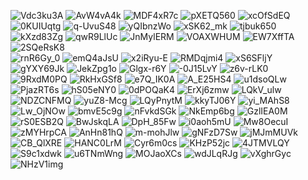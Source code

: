![Vdc3ku3A](https://github.com/user-attachments/assets/0dd067d5-4aa0-43ff-bcba-6ff926bd31d7)
![AvW4vA4k](https://github.com/user-attachments/assets/c20c217c-7739-4acc-b76d-e436461d9381)
![MDF4xR7c](https://github.com/user-attachments/assets/be2dd26f-fc2e-42cb-a2fe-9ccc2d0a7b70)
![pXETQ560](https://github.com/user-attachments/assets/20f415db-96e9-44a1-811f-b51498460289)   <!--# OS Services -->
![xcOfSdEQ](https://github.com/user-attachments/assets/1415430e-ea3b-415f-9a79-87565c09124e)
![0KUIUqtg](https://github.com/user-attachments/assets/63445fde-982d-4c7b-afc0-f45fc3ccab3f)  <!--# OS Types-->
![q-UvuS48](https://github.com/user-attachments/assets/799426bd-7f67-4ed0-becc-ac603cf72420)
![yQIbnzWo](https://github.com/user-attachments/assets/f0c27d7b-2409-4f47-bd2e-ec240f869a5b)
![xSK62_mk](https://github.com/user-attachments/assets/01ad34d0-a6a9-41d6-925e-b0d5fbc17b9a)  <!--# Process-->
![tjbuk650](https://github.com/user-attachments/assets/0cc571dd-8196-4efb-bb4a-fc1143f08272)   <!--# Process Control Block-->
![kXzd83Zg](https://github.com/user-attachments/assets/833140e4-4b90-42a2-b854-b83a3bab432b)
![qwR9LlUc](https://github.com/user-attachments/assets/9b5490d3-bd5a-45a6-9f02-07c29b10a96d)   <!--# Threds in OS-->
![JnMylERM](https://github.com/user-attachments/assets/9f21c297-bcdc-41c8-9bb7-7c93f55b5c20)
![VOAXWHUM](https://github.com/user-attachments/assets/4006e247-12c2-4dc7-8499-e6d65be6183a)   <!--# scheduler-->
![EW7XffTA](https://github.com/user-attachments/assets/e214b8ed-b61c-4a1f-8d41-eac6fdea4cb6)   <!--# Process secheduler-->
![2SQeRsK8](https://github.com/user-attachments/assets/51893c56-36b8-4a51-9af9-97c13678417a)    
![rnR6Gy_0](https://github.com/user-attachments/assets/87244854-59fb-453d-b629-13a26f025335)    <!--# Inter Process Communication -->
![emQ4aJsU](https://github.com/user-attachments/assets/5a7097e6-e115-4fc7-9d70-77c5b1cbd1d9)
![x2iRyu-E](https://github.com/user-attachments/assets/4d1e5d2a-1db4-4397-a948-b447d766db1c)
![RMDqjmi4](https://github.com/user-attachments/assets/34d049cd-efdd-4b38-8dbc-4df57f9bc18e)
![xS6SFljY](https://github.com/user-attachments/assets/ef677c79-032f-4fea-b355-2b8f04ed5c44)
![gYXY69Jk](https://github.com/user-attachments/assets/895d0676-0e8c-4a28-8ba9-7d211f5bf738)
![JekZpg1o](https://github.com/user-attachments/assets/2c387749-9dad-49d3-ad5d-801d12e98683)
![Glgx-r6Y](https://github.com/user-attachments/assets/67cdcbc4-0dbe-43a6-8bad-42a20832178b)
![-0J15LvY](https://github.com/user-attachments/assets/07f11ab5-81bc-4130-8b17-4eaabf90949a)
![z6v-rLK0](https://github.com/user-attachments/assets/e2e7451c-abcd-4d4e-a25d-e35bc84816e3)
![9RxdM0PQ](https://github.com/user-attachments/assets/7a41eb34-bbc9-423f-81da-c8c920e84c53)
![RkHxGSf8](https://github.com/user-attachments/assets/0fdbb4d4-8af1-4a35-8838-9c50e3ff64d8)
![e7Q_IK0A](https://github.com/user-attachments/assets/79839831-0daf-4f5f-9e11-323198dc2a5d)
![A_E25HS4](https://github.com/user-attachments/assets/802edcce-1c0a-41d3-b39c-cfb6310d145e)
![u1dsoQLw](https://github.com/user-attachments/assets/30635e13-2630-413b-9c26-e92cecdd5222)
![PjazRT6s](https://github.com/user-attachments/assets/8d7d0cbd-f2ee-4e80-a81b-f0465a8ae261)  <!--# Deadlock-->
![hS05eNY0](https://github.com/user-attachments/assets/a2615083-5bf6-4d2d-843e-fb91c6395261)
![0dPOQaK4](https://github.com/user-attachments/assets/579ab94e-0627-49b5-8481-54ab3181e58c)
![ErXj6zmw](https://github.com/user-attachments/assets/dcbf793e-6a65-4948-800c-311aa46a7998)
![LQkV_ulw](https://github.com/user-attachments/assets/75bd6fb2-30dc-48da-a162-3bdea409cc7d)
![NDZCNFMQ](https://github.com/user-attachments/assets/bd777223-cd44-42d5-9fdc-2fba56f8665a)
![yuZ8-Mcg](https://github.com/user-attachments/assets/6ebeae14-b286-452b-a2c4-94da4f18c410)
![LQyPnytM](https://github.com/user-attachments/assets/60ab37b7-4f67-489f-b345-d5fb0c2662e4)
![kkyTJ06Y](https://github.com/user-attachments/assets/4c99fec4-1562-4956-b415-a8d323bb77a9)
![yi_MAhS8](https://github.com/user-attachments/assets/f6affc47-6fe6-4275-a28d-823b6c17d7c5)   <!--# Pagging-->
![Lw_OjNOw](https://github.com/user-attachments/assets/bdac1a69-a661-414b-a1df-64e205c0baef)
![bmvE5c9g](https://github.com/user-attachments/assets/e4f02c09-1c95-4ce9-9d3e-f8b2d5b0cc69)
![nFvkdSGk](https://github.com/user-attachments/assets/5cdf1cfe-b05a-4598-b11f-cde048ab396c)    <!--# Virtual memory-->
![NkEmp6bg](https://github.com/user-attachments/assets/80aba5a9-3cb1-4ee9-96b0-c08b1c9db6ef)
![GzlIEA0M](https://github.com/user-attachments/assets/ae5ffa72-5acd-4e01-a55c-470d58c360a7)    <!--# PAGE replacement -->
![rS0ESB2Q](https://github.com/user-attachments/assets/26d44ef7-5829-47d8-a7f3-2ecbf23e70a4)     <!--# FIFO -->
![BwJskqLA](https://github.com/user-attachments/assets/6c8338f5-db89-4907-9a05-40c6a3beb4da)      <!--# LRU-->
![DpH_85Fw](https://github.com/user-attachments/assets/ba6dec4e-918f-4eef-9f71-f1f1c95963d7)
![i0aoh5mU](https://github.com/user-attachments/assets/b5d0d473-cd8e-4a79-97d5-27c7634b717e)    <!--# File Management-->
![Mw8OecuI](https://github.com/user-attachments/assets/7e43e59f-022a-4f56-9fcb-ecc0f5630f46)
![zMYHrpCA](https://github.com/user-attachments/assets/6d9f93d6-637d-40a9-84aa-35ed94417ae9)
![AnHn81hQ](https://github.com/user-attachments/assets/4ff2b01a-8f01-4e8d-896c-8d489b4101e1)
![m-mohJlw](https://github.com/user-attachments/assets/f9f27fbf-8bee-47a8-b8d0-6d8c88468f95)
![gNFzD7Sw](https://github.com/user-attachments/assets/29d98f54-d6b1-45ff-b26f-fc1e5e7afe20)    <!--# Disk Management-->
![jMJmMUVk](https://github.com/user-attachments/assets/bdd8cae8-f320-467b-a18c-986556b091e2)
![CB_QlXRE](https://github.com/user-attachments/assets/3176ff66-9756-4701-9369-f6f6afc6fbe1)
![HANC0LrM](https://github.com/user-attachments/assets/9f453bcd-9b08-41df-9953-5462aa619db3)
![Cyr6m0cs](https://github.com/user-attachments/assets/21a9a383-756d-470c-90da-cf58ddb6ac77)     <!--# Disk Scheduling Algorith -->
![KHzP52jc](https://github.com/user-attachments/assets/4fe409fe-5db2-4322-94d5-0740798d5b75)
![4JTMVLQY](https://github.com/user-attachments/assets/a9ad1a4a-f2db-4275-bfa7-60a0b6205842)
![S9c1xdwk](https://github.com/user-attachments/assets/26f0a1c6-2af7-49b3-bde4-8a7b9ad473e9)
![u6TNmWng](https://github.com/user-attachments/assets/9d806329-2bd7-4499-a782-d12ace0cb218)
![MOJaoXCs](https://github.com/user-attachments/assets/337ef453-16b8-4119-b4db-9627486c71bb)
![wdJLqRJg](https://github.com/user-attachments/assets/9e51acd8-6987-400a-a06c-ad7a89030117)
![vXghrGyc](https://github.com/user-attachments/assets/06ddd7fd-beef-4a77-9092-5595017930ef)
![NHzV1img](https://github.com/user-attachments/assets/79159b16-ff5a-41af-aee8-e4de41f8c1ce)



















